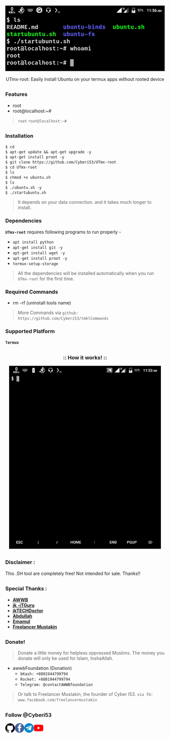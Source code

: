 <!-- T-bpi -->

<p align="center">
 <img src=".imgs/utmx_Logo.jpg">
</p>


<p align="center">UTmx-root: Easily install Ubuntu on your termux apps without rooted device</p>

##

### Features
- root
- root@localhost:~#

> `root` `root@localhost:~#`

##

### Installation
```
$ cd
$ apt-get update && apt-get upgrade -y
$ apt-get install proot -y
$ git clone https://github.com/Cyberi53/UTmx-root
$ cd UTmx-root
$ ls
$ chmod +x ubuntu.sh
$ ls
$ ./ubuntu.sh -y
$ ./startubuntu.sh
```
> It depends on your data connection. and it takes much longer to install.

### Dependencies

**`UTmx-root`** requires following programs to run properly - 
- `apt install python`
- `apt-get install git -y`
- `apt-get install wget -y`
- `apt-get install proot -y`
- `termux-setup-storage`

> All the dependencies will be installed automatically when you run `UTmx-root` for the first time.

### Required Commands
- rm -rf (uninstall tools name)

> More Commands via `github: https://github.com/Cyberi53/tmklCommands`

### Supported Platform
**`Termux`**

##

<h3 align="center">
:: How it works! ::
</h3>
<p align="center">
<img src=".imgs/utmxRoot_wf.gif"/>
</p>

##

### Disclaimer :
<p>This .SH tool are completely free! Not intended for sale. Thanks!!</p>

##

### Special Thanks :

- [**AWWB**](https://facebook.com/awwbFoundation)
- [**jk -iTGuru**](https://github.com/jk-iTGuru)
- [**jkTECHDoctor**](https://github.com/jkTECHDoctor)
- [**Abdullah**](#)
- [**Emamul**](#)
- [**Freelancer Mustakin**](https://github.com/freelancermustakin)

##

### Donate!
> Donate a little money for helpless oppressed Muslims. The money you donate will only be used for Islam, InshaAllah.
- awwbFoundation (Donation)
  - `bKash: +8801944799794`
  - `Rocket: +8801944799794`
  - `Telegram: @contactAWWBfoundation`

> Or talk to Freelancer Mustakin, the founder of Cyber ​​I53. `via fb: www.facebook.com/freelancermustakin`

##

### Follow @Cyberi53
<a href="https://github.com/Cyberi53"><img align="left" title="Github" alt="Github" width="30px" src="https://raw.githubusercontent.com/Cyberi53/Cyberi53/main/.assets/github.png" /></a>
<a href="https://facebook.com/Cyberi53"><img align="left" title="Facebook" alt="Facebook" width="30px" src="https://raw.githubusercontent.com/Cyberi53/Cyberi53/main/.assets/facebook.png" /></a>
<a href="https://t.me/Cyber_i53"><img align="left" title="Telegram" alt="Telegram" width="30px" src="https://raw.githubusercontent.com/Cyberi53/Cyberi53/main/.assets/telegram.png" /></a>
<a href="https://m.youtube.com/channel/UCoAUatLl3PQB-buaTMn8YJw"><img align="left" title="YouTube" alt="YouTube" width="30px" src="https://raw.githubusercontent.com/Cyberi53/Cyberi53/main/.assets/YouTube.png" /></a>

